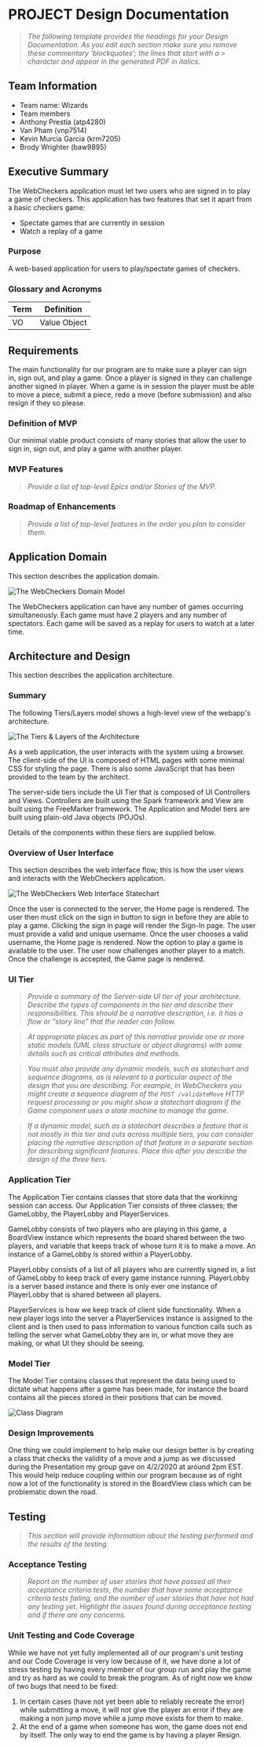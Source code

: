﻿---
geometry: margin=1in
---
# PROJECT Design Documentation

> _The following template provides the headings for your Design
> Documentation.  As you edit each section make sure you remove these
> commentary 'blockquotes'; the lines that start with a > character
> and appear in the generated PDF in italics._

## Team Information
* Team name: Wizards
* Team members
 * Anthony Prestia (atp4280)
 * Van Pham (vnp7514)
 * Kevin Murcia Garcia (krm7205)
 * Brody Wrighter (baw9895)

## Executive Summary

The WebCheckers application must let two users who are signed in to play a game of checkers. This application has two features that set it apart from a basic checkers game:

* Spectate games that are currently in session
* Watch a replay of a game 

### Purpose

A web-based application for users to play/spectate games of checkers.

### Glossary and Acronyms

| Term | Definition |
|------|------------|
| VO | Value Object |


## Requirements

The main functionality for our program are to make sure
a player can sign in, sign out, and play a game.
Once a player is signed in they can challenge another
signed in player. When a game is in session the player
must be able to move a piece, submit a piece, redo a move
(before submission) and also resign if they so please.

### Definition of MVP

Our minimal viable product consists of many stories that allow
the user to sign in, sign out, and play a game with another
player.


### MVP Features
> _Provide a list of top-level Epics and/or Stories of the MVP._

### Roadmap of Enhancements
> _Provide a list of top-level features in the order you plan to consider them._


## Application Domain

This section describes the application domain.

![The WebCheckers Domain Model](Domain-Model.png)

The WebCheckers application can have any number of games occurring simultaneously. Each game must have 2 players and any number of spectators. Each game will be saved as a replay for users to watch at a later time.


## Architecture and Design

This section describes the application architecture.

### Summary

The following Tiers/Layers model shows a high-level view of the webapp's architecture.

![The Tiers & Layers of the Architecture](architecture-tiers-and-layers.png)

As a web application, the user interacts with the system using a
browser.  The client-side of the UI is composed of HTML pages with
some minimal CSS for styling the page.  There is also some JavaScript
that has been provided to the team by the architect.

The server-side tiers include the UI Tier that is composed of UI Controllers and Views.
Controllers are built using the Spark framework and View are built using the FreeMarker framework.  The Application and Model tiers are built using plain-old Java objects (POJOs).

Details of the components within these tiers are supplied below.


### Overview of User Interface

This section describes the web interface flow; this is how the user views and interacts
with the WebCheckers application.

![The WebCheckers Web Interface Statechart](Web-Application-Interface.png)

Once the user is connected to the server, the Home page is rendered. The user then must click on the sign in button to sign in before they are able to play a game. Clicking the sign in page will render the Sign-In page. The user must provide a valid and unique username.  Once the user chooses a valid username, the Home page is rendered. Now the option to play a game is available to the user. The user now challenges another player to a match. Once the challenge is accepted, the Game page is rendered.

### UI Tier
> _Provide a summary of the Server-side UI tier of your architecture.
> Describe the types of components in the tier and describe their
> responsibilities.  This should be a narrative description, i.e. it has
> a flow or "story line" that the reader can follow._

> _At appropriate places as part of this narrative provide one or more
> static models (UML class structure or object diagrams) with some
> details such as critical attributes and methods._

> _You must also provide any dynamic models, such as statechart and
> sequence diagrams, as is relevant to a particular aspect of the design
> that you are describing.  For example, in WebCheckers you might create
> a sequence diagram of the `POST /validateMove` HTTP request processing
> or you might show a statechart diagram if the Game component uses a
> state machine to manage the game._

> _If a dynamic model, such as a statechart describes a feature that is
> not mostly in this tier and cuts across multiple tiers, you can
> consider placing the narrative description of that feature in a
> separate section for describing significant features. Place this after
> you describe the design of the three tiers._


### Application Tier

The Application Tier contains classes that store data that the workinng session can
 access. Our Application Tier consists of three classes; the GameLobby, the PlayerLobby
 and PlayerServices.

GameLobby consists of two players who are playing in this
 game, a BoardView instance which represents the board shared between the two
 players, and variable that keeps track of whose turn it is to make a move.
 An instance of a GameLobby is stored within a PlayerLobby.
 
PlayerLobby consists of a list of all players who are currently signed in,
 a list of GameLobby to keep track of every game instance running. PlayerLobby
 is a server based instance and there is only ever one instance of PlayerLobby
 that is shared between all players.
 
PlayerServices is how we keep track of client side functionality. When a new
 player logs into the server a PlayerServices instance is assigned to the client
 and is then used to pass information to various function calls such as telling
 the server what GameLobby they are in, or what move they are making, or what
 UI they should be seeing.


### Model Tier

The Model Tier contains classes that represent the data being used to dictate what
 happens after a game has been made, for instance the board contains all the pieces
 stored in their positions that can be moved.

![Class Diagram](UML.png)

### Design Improvements

One thing we could implement to help make our design better is by creating
   a class that checks the validity of a move and a jump as we discussed during
   the Presentation my group gave on 4/2/2020 at around 2pm EST. This would
   help reduce coupling within our program because as of right now a lot of the
   functionality is stored in the BoardView class which can be problematic
   down the road.

## Testing
> _This section will provide information about the testing performed
> and the results of the testing._

### Acceptance Testing
> _Report on the number of user stories that have passed all their
> acceptance criteria tests, the number that have some acceptance
> criteria tests failing, and the number of user stories that
> have not had any testing yet. Highlight the issues found during
> acceptance testing and if there are any concerns._

### Unit Testing and Code Coverage

While we have not yet fully implemented all of our program's unit
   testing and our Code Coverage is very low because of it, we have done
   a lot of stress testing by having every member of our group run and play the
   game and try as hard as we could to break the program. As of right now we know
   of two bugs that need to be fixed:
   1. In certain cases (have not yet been able to reliably recreate the error)
       while submitting a move, it will not give the player an error if they are making a
       non jump move while a jump move exists for them to make.
   2. At the end of a game when someone has won, the game does not end by itself. The
       only way to end the game is by having a player Resign.
